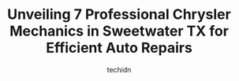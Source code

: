 ---
layout: ampstory
image: https://images.unsplash.com/photo-1542362567-b07e54358753?ixlib=rb-4.0.3&ixid=MnwxMjA3fDB8MHxwaG90by1wYWdlfHx8fGVufDB8fHx8&auto=format&fit=crop&w=640&h=853&q=80
author: techidn
featured: false
description: Discover the 7 best Chrysler Mechanic in Sweetwater TX, USA and ensure your vehicle receives the highest quality of care. These trusted professionals are known for their skill, knowledge, an
title: Unveiling 7 Professional Chrysler Mechanics in Sweetwater TX for Efficient Auto Repairs
cover:
   title: Unveiling 7 Professional Chrysler Mechanics in Sweetwater TX for Efficient Auto Repairs
   subtitle: Rickpate
   background: https://images.unsplash.com/photo-1542362567-b07e54358753?ixlib=rb-4.0.3&ixid=MnwxMjA3fDB8MHxwaG90by1wYWdlfHx8fGVufDB8fHx8&auto=format&fit=crop&w=640&h=853&q=80

pages: 
 - layout: thirds
   top: <h1>#1 Rosados Wrecker Service</h1>
   bottom: "<p>Very unprofessional!!! They are only good for shaming people and getting no job done. Tried to pick up 2 cars from them to transport to the customer and the only thing we</p>"
   background: https://www.knot35.com/toplist/wp-content/uploads/2023/06/best-chrysler-mechanic-1-in-sweetwater-tx-1685833233.jpeg
   backgroundblur: true
 - layout: thirds
   top: <h1>#2 Twisted Wrench</h1>
   bottom: "<p>609 Lamar St, Sweetwater, TX 79556, United States</p>"
   background: https://www.knot35.com/toplist/wp-content/uploads/2023/06/best-chrysler-mechanic-2-in-sweetwater-tx-1685833233.png
   cta:
      link: https://www.knot35.com/toplist/unveiling-7-professional-chrysler-mechanics-in-sweetwater-tx-for-efficient-auto-repairs/
      text: Unveiling 7 Professional Chrysler Mechanics in Sweetwater TX for Efficient Auto Repairs
 - layout: thirds
   top: <h1>#3 Brooks Diesel Service</h1>
   bottom: "<p>9550 N I-20 Frontage Rd, Sweetwater, TX 79556, United States</p>"
   background: https://www.knot35.com/toplist/wp-content/uploads/2023/06/best-chrysler-mechanic-3-in-sweetwater-tx-1685833234.jpeg
   cta:
      link: https://www.knot35.com/toplist/unveiling-7-professional-chrysler-mechanics-in-sweetwater-tx-for-efficient-auto-repairs/
      text: Unveiling 7 Professional Chrysler Mechanics in Sweetwater TX for Efficient Auto Repairs
 - layout: thirds
   top: <h1>#4 Grave Enterprise</h1>
   bottom: "<p>813 W Broadway St, Sweetwater, TX 79556, United States</p>"
   background: https://images.unsplash.com/photo-1536745287225-21d689278fd1?ixlib=rb-4.0.3&ixid=MnwxMjA3fDB8MHxwaG90by1wYWdlfHx8fGVufDB8fHx8&auto=format&fit=crop&w=640&h=853&q=80
   cta:
      link: https://www.knot35.com/toplist/unveiling-7-professional-chrysler-mechanics-in-sweetwater-tx-for-efficient-auto-repairs/
      text: Unveiling 7 Professional Chrysler Mechanics in Sweetwater TX for Efficient Auto Repairs
 - layout: thirds
   top: <h1>#5 Hendersons Garage</h1>
   bottom: "<p>708 W Broadway St, Sweetwater, TX 79556, United States</p>"
   background: https://images.unsplash.com/photo-1580610447943-1bfbef5efe07?ixlib=rb-4.0.3&ixid=MnwxMjA3fDB8MHxwaG90by1wYWdlfHx8fGVufDB8fHx8&auto=format&fit=crop&w=640&h=853&q=80
   cta:
      link: https://www.knot35.com/toplist/unveiling-7-professional-chrysler-mechanics-in-sweetwater-tx-for-efficient-auto-repairs/
      text: Unveiling 7 Professional Chrysler Mechanics in Sweetwater TX for Efficient Auto Repairs
 - layout: thirds
   top: <h1>#6 I 20 Inc DIESEL REPAIR</h1>
   bottom: "<p>9521 I-20 Frontage Rd, Sweetwater, TX 79556, United States</p>"
   background: https://images.unsplash.com/photo-1552083974-186346191183?ixlib=rb-4.0.3&ixid=MnwxMjA3fDB8MHxwaG90by1wYWdlfHx8fGVufDB8fHx8&auto=format&fit=crop&w=640&h=853&q=80
   cta:
      link: https://www.knot35.com/toplist/unveiling-7-professional-chrysler-mechanics-in-sweetwater-tx-for-efficient-auto-repairs/
      text: Unveiling 7 Professional Chrysler Mechanics in Sweetwater TX for Efficient Auto Repairs
 - layout: thirds
   top: <h1>#7 Loves Truck Care</h1>
   bottom: "<p>9418 I-20, Sweetwater, TX 79556, United States</p>"
   background: https://images.unsplash.com/photo-1549241520-425e3dfc01cb?ixlib=rb-4.0.3&ixid=MnwxMjA3fDB8MHxwaG90by1wYWdlfHx8fGVufDB8fHx8&auto=format&fit=crop&w=640&h=853&q=80
   cta:
      link: https://www.knot35.com/toplist/unveiling-7-professional-chrysler-mechanics-in-sweetwater-tx-for-efficient-auto-repairs/
      text: Unveiling 7 Professional Chrysler Mechanics in Sweetwater TX for Efficient Auto Repairs
 - layout: thirds
   middle: Continue reading...
   background: https://images.unsplash.com/photo-1561679660-d00ee1e0dc8e?ixlib=rb-4.0.3&ixid=MnwxMjA3fDB8MHxwaG90by1wYWdlfHx8fGVufDB8fHx8&auto=format&fit=crop&w=640&h=853&q=80
   cta:
      link: https://www.knot35.com/toplist/unveiling-7-professional-chrysler-mechanics-in-sweetwater-tx-for-efficient-auto-repairs/
      text: Unveiling 7 Professional Chrysler Mechanics in Sweetwater TX for Efficient Auto Repairs
      
---